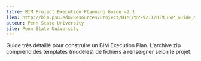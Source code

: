 ```yaml
---
titre: BIM Project Execution Planning Guide v2.1
lien: http://bim.psu.edu/Resources/Project/BIM_PxP-V2.1/BIM_PxP_Guide_&_Templates_V2.1.zip
auteur: Penn State University
site: Penn State University
---
```


Guide très détaillé pour construire un BIM Execution Plan. L'archive zip comprend des templates (modèles) de fichiers à renseigner selon le projet.
